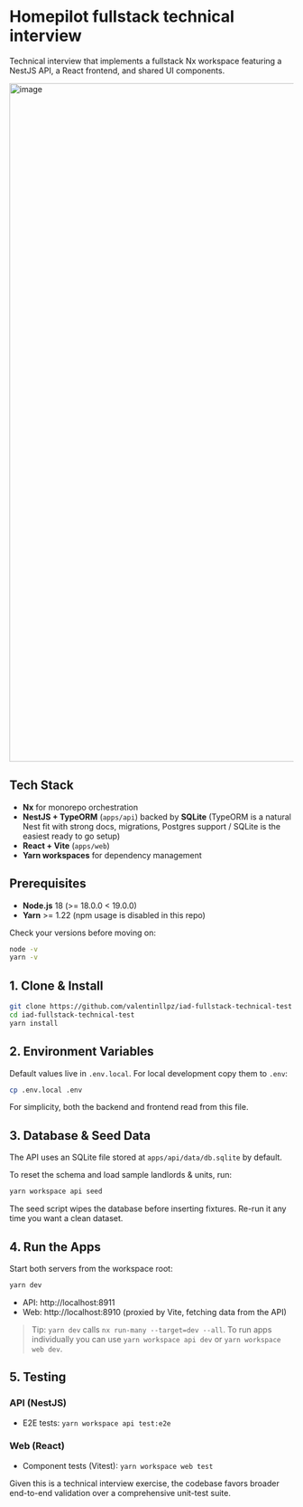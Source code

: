 # Homepilot fullstack technical interview

Technical interview that implements a fullstack Nx workspace featuring a NestJS API, a React frontend, and shared UI components. 

<img width="1200" alt="image" src="https://github.com/user-attachments/assets/7d47075b-9f90-4850-bce8-8c83a6dee836" />



## Tech Stack

- **Nx** for monorepo orchestration
- **NestJS + TypeORM** (`apps/api`) backed by **SQLite** (TypeORM is a natural Nest fit with strong docs, migrations, Postgres support / SQLite is the easiest ready to go setup)
- **React + Vite** (`apps/web`)
- **Yarn workspaces** for dependency management

## Prerequisites

- **Node.js** 18 (>= 18.0.0 < 19.0.0)
- **Yarn** >= 1.22 (npm usage is disabled in this repo)

Check your versions before moving on:

```bash
node -v
yarn -v
```

## 1. Clone & Install

```bash
git clone https://github.com/valentinllpz/iad-fullstack-technical-test
cd iad-fullstack-technical-test
yarn install
```

## 2. Environment Variables

Default values live in `.env.local`. For local development copy them to `.env`:

```bash
cp .env.local .env
```

For simplicity, both the backend and frontend read from this file.

## 3. Database & Seed Data

The API uses an SQLite file stored at `apps/api/data/db.sqlite` by default.

To reset the schema and load sample landlords & units, run:

```bash
yarn workspace api seed
```

The seed script wipes the database before inserting fixtures. Re-run it any time you want a clean dataset.

## 4. Run the Apps

Start both servers from the workspace root:

```bash
yarn dev
```

- API: http://localhost:8911
- Web: http://localhost:8910 (proxied by Vite, fetching data from the API)

> Tip: `yarn dev` calls `nx run-many --target=dev --all`. To run apps individually you can use `yarn workspace api dev` or `yarn workspace web dev`.

## 5. Testing

### API (NestJS)

- E2E tests: `yarn workspace api test:e2e`

### Web (React)

- Component tests (Vitest): `yarn workspace web test`

Given this is a technical interview exercise, the codebase favors broader end-to-end validation over a comprehensive unit-test suite.


